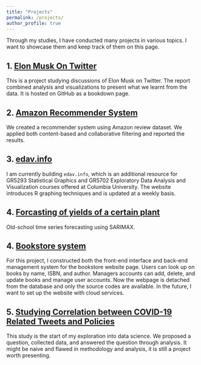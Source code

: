 ```yaml
---
title: "Projects"
permalink: /projects/
author_profile: true
---
```


Through my studies, I have conducted many projects in various topics. I want to showcase them and keep track of them on this page. 

## 1. [Elon Musk On Twitter](https://jasonsqz.github.io/ElonMuskTwitter/)

This is a project studying discussions of Elon Musk on Twitter. The report combined analysis and visualizations to present what we learnt from the data. It is hosted on GitHub as a bookdown page.

## 2. [Amazon Recommender System](/files/recommender_system.pdf) 

We created a recommender system using Amazon review dataset. We applied both content-based and collaborative filtering and reported the results.

## 3. <a href="https://edav.info">edav.info</a>

I am currently building `edav.info`, which is an additional resource for GR5293 Statistical Graphics and GR5702 Exploratory Data Analysis and Visualization courses offered at Columbia University. The website introduces R graphing techniques and is updated at a weekly basis.

## 4. [Forcasting of yields of a certain plant](https://colab.research.google.com/drive/1YfoR3NpYsswnHgVy7hrCy1ayIksVCJN3?authuser=1#scrollTo=Us5Hi881SMo3)

Old-school time series forecasting using SARIMAX.

## 4. [Bookstore system](https://github.com/JasonSqz/bookstore_system)

For this project, I constructed both the front-end interface and back-end management system for the bookstore website page. Users can look up on books by name, ISBN, and author.
Managers accounts can add, delete, and update books and manage user accounts. Now the webpage is detached from the database and only the source codes are available. In the future, I want to set up the website with cloud services.

## 5. [Studying Correlation between COVID-19 Related Tweets and Policies](/files/twitter_analysis.pdf)

This study is the start of my exploration into data science. We proposed a question, collected data, and answered the question through analysis. It might be naive and flawed in methodology and analysis, it is still a project worth presenting.
